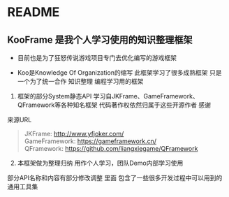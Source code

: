 ﻿# README

## KooFrame 是我个人学习使用的知识整理框架
* 目前也是为了狂怒传说游戏项目专门去优化编写的游戏框架

* Koo是Knowledge Of Organization的缩写
此框架学习了很多成熟框架 只是一个为了统一合作 知识整理 编程学习用的框架

1. 框架的部分System静态API 学习自JKFrame、GameFramework、QFramework等各种知名框架 代码著作权依然归属于这些开源作者 感谢  

来源URL
> JKFrame: http://www.yfjoker.com/  
> GameFramework: https://gameframework.cn/  
> QFramework: https://github.com/liangxiegame/QFramework

2. 本框架做为整理归纳 用作个人学习，团队Demo内部学习使用

部分API名称和内容有部分修改调整
里面 包含了一些很多开发过程中可以用到的通用工具集